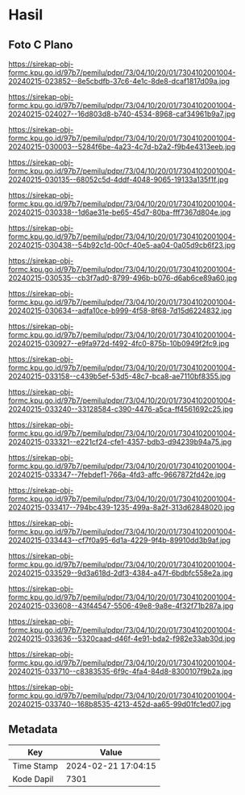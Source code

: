 # Hasil

## Foto C Plano

https://sirekap-obj-formc.kpu.go.id/97b7/pemilu/pdpr/73/04/10/20/01/7304102001004-20240215-023852--8e5cbdfb-37c6-4e1c-8de8-dcaf1817d09a.jpg

https://sirekap-obj-formc.kpu.go.id/97b7/pemilu/pdpr/73/04/10/20/01/7304102001004-20240215-024027--16d803d8-b740-4534-8968-caf34961b9a7.jpg

https://sirekap-obj-formc.kpu.go.id/97b7/pemilu/pdpr/73/04/10/20/01/7304102001004-20240215-030003--5284f6be-4a23-4c7d-b2a2-f9b4e4313eeb.jpg

https://sirekap-obj-formc.kpu.go.id/97b7/pemilu/pdpr/73/04/10/20/01/7304102001004-20240215-030135--68052c5d-4ddf-4048-9065-19133a135f1f.jpg

https://sirekap-obj-formc.kpu.go.id/97b7/pemilu/pdpr/73/04/10/20/01/7304102001004-20240215-030338--1d6ae31e-be65-45d7-80ba-fff7367d804e.jpg

https://sirekap-obj-formc.kpu.go.id/97b7/pemilu/pdpr/73/04/10/20/01/7304102001004-20240215-030438--54b92c1d-00cf-40e5-aa04-0a05d9cb6f23.jpg

https://sirekap-obj-formc.kpu.go.id/97b7/pemilu/pdpr/73/04/10/20/01/7304102001004-20240215-030535--cb3f7ad0-8799-496b-b076-d6ab6ce89a60.jpg

https://sirekap-obj-formc.kpu.go.id/97b7/pemilu/pdpr/73/04/10/20/01/7304102001004-20240215-030634--adfa10ce-b999-4f58-8f68-7d15d6224832.jpg

https://sirekap-obj-formc.kpu.go.id/97b7/pemilu/pdpr/73/04/10/20/01/7304102001004-20240215-030927--e9fa972d-f492-4fc0-875b-10b0949f2fc9.jpg

https://sirekap-obj-formc.kpu.go.id/97b7/pemilu/pdpr/73/04/10/20/01/7304102001004-20240215-033158--c439b5ef-53d5-48c7-bca8-ae7110bf8355.jpg

https://sirekap-obj-formc.kpu.go.id/97b7/pemilu/pdpr/73/04/10/20/01/7304102001004-20240215-033240--33128584-c390-4476-a5ca-ff4561692c25.jpg

https://sirekap-obj-formc.kpu.go.id/97b7/pemilu/pdpr/73/04/10/20/01/7304102001004-20240215-033321--e221cf24-cfe1-4357-bdb3-d94239b94a75.jpg

https://sirekap-obj-formc.kpu.go.id/97b7/pemilu/pdpr/73/04/10/20/01/7304102001004-20240215-033347--7febdef1-766a-4fd3-affc-9667872fd42e.jpg

https://sirekap-obj-formc.kpu.go.id/97b7/pemilu/pdpr/73/04/10/20/01/7304102001004-20240215-033417--794bc439-1235-499a-8a2f-313d62848020.jpg

https://sirekap-obj-formc.kpu.go.id/97b7/pemilu/pdpr/73/04/10/20/01/7304102001004-20240215-033443--cf7f0a95-6d1a-4229-9f4b-89910dd3b9af.jpg

https://sirekap-obj-formc.kpu.go.id/97b7/pemilu/pdpr/73/04/10/20/01/7304102001004-20240215-033529--9d3a618d-2df3-4384-a47f-6bdbfc558e2a.jpg

https://sirekap-obj-formc.kpu.go.id/97b7/pemilu/pdpr/73/04/10/20/01/7304102001004-20240215-033608--43f44547-5506-49e8-9a8e-4f32f71b287a.jpg

https://sirekap-obj-formc.kpu.go.id/97b7/pemilu/pdpr/73/04/10/20/01/7304102001004-20240215-033636--5320caad-d46f-4e91-bda2-f982e33ab30d.jpg

https://sirekap-obj-formc.kpu.go.id/97b7/pemilu/pdpr/73/04/10/20/01/7304102001004-20240215-033710--c8383535-6f9c-4fa4-84d8-8300107f9b2a.jpg

https://sirekap-obj-formc.kpu.go.id/97b7/pemilu/pdpr/73/04/10/20/01/7304102001004-20240215-033740--168b8535-4213-452d-aa65-99d01fc1ed07.jpg


## Metadata

| Key        | Value               |
| ---------- | ------------------- |
| Time Stamp | 2024-02-21 17:04:15 |
| Kode Dapil | 7301                |



